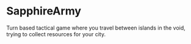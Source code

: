 # SapphireArmy
Turn based tactical game where you travel between islands in the void, trying to collect resources for your city.
